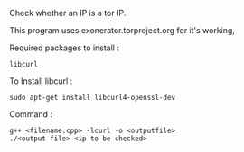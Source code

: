 Check whether an IP is a tor IP.

This program uses exonerator.torproject.org for it's working, 

Required packages to install : 

	libcurl 
 
To Install libcurl :  
	
	sudo apt-get install libcurl4-openssl-dev
 
Command :
 	
	g++ <filename.cpp> -lcurl -o <outputfile>
	./<output file> <ip to be checked>
